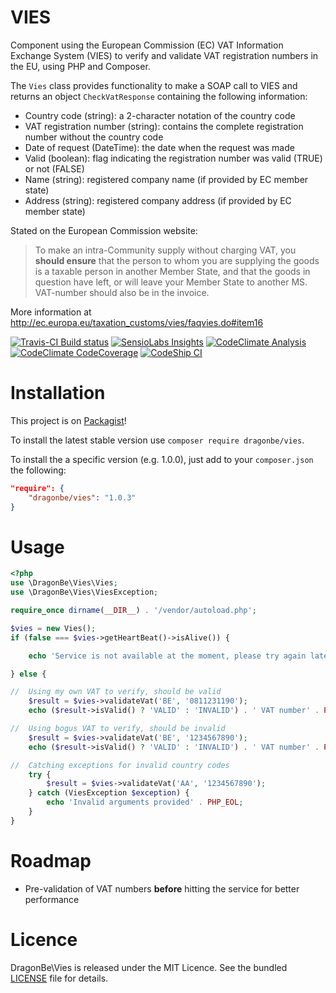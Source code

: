 # VIES

Component using the European Commission (EC) VAT Information Exchange System (VIES) to verify and validate VAT registration numbers in the EU, using PHP and Composer.

The `Vies` class provides functionality to make a SOAP call to VIES and returns an object `CheckVatResponse` containing the following information:

- Country code (string): a 2-character notation of the country code
- VAT registration number (string): contains the complete registration number without the country code
- Date of request (DateTime): the date when the request was made
- Valid (boolean): flag indicating the registration number was valid (TRUE) or not (FALSE)
- Name (string): registered company name (if provided by EC member state)
- Address (string): registered company address (if provided by EC member state)

Stated on the European Commission website:
> To make an intra-Community supply without charging VAT, you **should ensure** that the person to whom you are supplying the goods is a taxable person in another Member State, and that the goods in question have left, or will leave your Member State to another MS. VAT-number should also be in the invoice.

More information at http://ec.europa.eu/taxation_customs/vies/faqvies.do#item16

[![Travis-CI Build status](https://api.travis-ci.org/DragonBe/vies.png)](https://travis-ci.org/DragonBe/vies) [![SensioLabs Insights](https://insight.sensiolabs.com/projects/21b019ce-dd1d-4d16-8b74-880b9ee5e795/mini.png)](https://insight.sensiolabs.com/projects/21b019ce-dd1d-4d16-8b74-880b9ee5e795) [![CodeClimate Analysis](https://d3s6mut3hikguw.cloudfront.net/github/DragonBe/vies/badges/gpa.svg)](https://codeclimate.com/github/DragonBe/vies) [![CodeClimate CodeCoverage](https://d3s6mut3hikguw.cloudfront.net/github/DragonBe/vies/badges/coverage.svg)](https://codeclimate.com/github/DragonBe/vies) [![CodeShip CI](https://codeship.com/projects/304718e0-8d01-0132-6960-7671d147512f/status?branch=master)](https://codeship.com/projects/60548)

# Installation

This project is on [Packagist](https://packagist.org/packages/dragonbe/vies)!

To install the latest stable version use `composer require dragonbe/vies`.

To install the a specific version (e.g. 1.0.0), just add to your `composer.json` the following:

```json
"require": {
    "dragonbe/vies": "1.0.3"
}
```


# Usage

```php
<?php
use \DragonBe\Vies\Vies;
use \DragonBe\Vies\ViesException;

require_once dirname(__DIR__) . '/vendor/autoload.php';

$vies = new Vies();
if (false === $vies->getHeartBeat()->isAlive()) {

    echo 'Service is not available at the moment, please try again later.' . PHP_EOL;

} else {

//  Using my own VAT to verify, should be valid
    $result = $vies->validateVat('BE', '0811231190');
    echo ($result->isValid() ? 'VALID' : 'INVALID') . ' VAT number' . PHP_EOL;

//  Using bogus VAT to verify, should be invalid
    $result = $vies->validateVat('BE', '1234567890');
    echo ($result->isValid() ? 'VALID' : 'INVALID') . ' VAT number' . PHP_EOL;

//  Catching exceptions for invalid country codes
    try {
        $result = $vies->validateVat('AA', '1234567890');
    } catch (ViesException $exception) {
        echo 'Invalid arguments provided' . PHP_EOL;
    }
}
```

# Roadmap

- Pre-validation of VAT numbers **before** hitting the service for better performance

# Licence

DragonBe\Vies is released under the MIT Licence. See the bundled [LICENSE](LICENSE) file for details.
